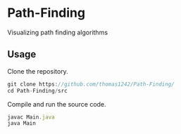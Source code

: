 # Path-Finding
<!--A tool for visualizing path finding algorithms-->
Visualizing path finding algorithms

## Usage

Clone the repository. 

```javascript
git clone https://github.com/thomas1242/Path-Finding/
cd Path-Finding/src
```

Compile and run the source code.

```javascript
javac Main.java
java Main
```

